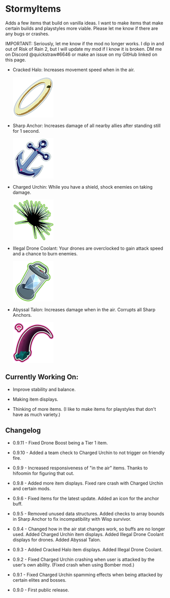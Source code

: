 # StormyItems

Adds a few items that build on vanilla ideas. I want to make items that make certain builds and playstyles more viable. Please let me know if there are any bugs or crashes.

IMPORTANT: Seriously, let me know if the mod no longer works. I dip in and out of Risk of Rain 2, but I will update my mod if I know it is broken. DM me on Discord @quickstraw#6646 or make an issue on my GitHub linked on this page.

- Cracked Halo: Increases movement speed when in the air. 
  
  ![](https://github.com/quickstraw/StormyItems/blob/master/StormyItems/Items/Icons/CrackedHaloIcon.png?raw=true)

- Sharp Anchor: Increases damage of all nearby allies after standing still for 1 second.
  
  ![](https://github.com/quickstraw/StormyItems/blob/master/StormyItems/Items/Icons/SharpAnchorIcon.png?raw=true)

- Charged Urchin: While you have a shield, shock enemies on taking damage.
  
  ![](https://github.com/quickstraw/StormyItems/blob/master/StormyItems/Items/Icons/ChargedUrchinIcon.png?raw=true)

- Illegal Drone Coolant: Your drones are overclocked to gain attack speed and a chance to burn enemies.
  
  ![](https://github.com/quickstraw/StormyItems/blob/master/StormyItems/Items/Icons/DroneCoolantIcon.png?raw=true)

- Abyssal Talon: Increases damage when in the air. Corrupts all Sharp Anchors.
  
  ![](https://github.com/quickstraw/StormyItems/blob/master/StormyItems/Items/Icons/TalonIcon.png?raw=true)

## Currently Working On:

- Improve stability and balance.

- Making item displays.

- Thinking of more items. (I like to make items for playstyles that don't have as much variety.)

## Changelog

- 0.9.11 - Fixed Drone Boost being a Tier 1 item.

- 0.9.10 - Added a team check to Charged Urchin to not trigger on friendly fire.

- 0.9.9 - Increased responsiveness of "in the air" items. Thanks to hifoomin for figuring that out.

- 0.9.8 - Added more item displays. Fixed rare crash with Charged Urchin and certain mods.

- 0.9.6 - Fixed items for the latest update. Added an icon for the anchor buff.

- 0.9.5 - Removed unused data structures. Added checks to array bounds in Sharp Anchor to fix incompatibility with Wisp survivor.

- 0.9.4 - Changed how in the air stat changes work, so buffs are no longer used. Added Charged Urchin item displays. Added Illegal Drone Coolant displays for drones. Added Abyssal Talon.

- 0.9.3 - Added Cracked Halo item displays. Added Illegal Drone Coolant.

- 0.9.2 - Fixed Charged Urchin crashing when user is attacked by the user's own ability. (Fixed crash when using Bomber mod.)

- 0.9.1 - Fixed Charged Urchin spamming effects when being attacked by certain elites and bosses.

- 0.9.0 - First public release.
